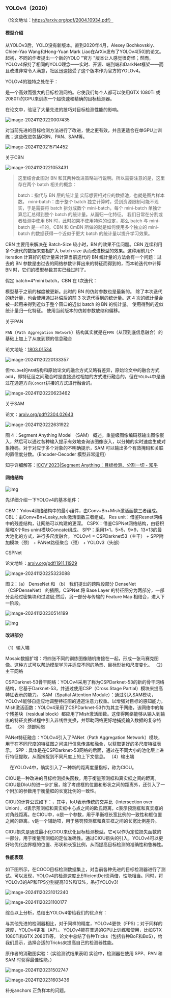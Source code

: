 ### YOLOv4（2020）

（论文地址：https://arxiv.org/pdf/2004.10934.pdf）

#### 模型介绍

从YOLOv3后，YOLO没有新版本。直到2020年4月，Alexey Bochkovskiy、Chien-Yao Wang和Hong-Yuan Mark Liao在ArXiv发布了YOLOv4[50]的论文。起初，不同的作者提出一个新的YOLO "官方 "版本让人感觉很奇怪；然而，YOLOv4保持了相同的YOLO理念——实时、开源、端到端和DarkNet框架——而且改进非常令人满意，社区迅速接受了这个版本作为官方的YOLOv4。

YOLOv4的独特之处在于：

是一个高效而强大的目标检测网络。它使我们每个人都可以使用GTX 1080Ti 或2080Ti的GPU来训练一个超快速和精确的目标检测器。

在论文中，验证了大量先进的技巧对目标检测性能的影响。

![image-20241120220007435](./assets/image-20241120220007435.png)

对当前先进的目标检测方法进行了改进，使之更有效，并且更适合在单GPU上训练；这些改进包括CBN、PAN、SAM等。

![image-20241120215714452](./assets/image-20241120215714452.png)



关于CBN

![image-20241120221053431](./assets/image-20241120221053431.png)



> 这里结合此图对 BN 和其两种改进策略进行说明。所以需要注意的是，这里存在两个 batch 相关的概念：
>
> batch：指代与 BN 层的统计量 实际想要相对应的数据池，也就是图片样本数。
> mini-batch：由于整个 batch 独立计算时，受到资源限制可能不现实，于是需要将 batch 拆分成数个 mini-batch，每个 mini-batch 单独计算后汇总得到整个 batch 的统计量。从而归一化特征。
> 我们日常在分割或者检测中使用 BN 时，此时如果不使用特殊的设定，那么 batch 与 mini-batch 是一样的。CBN 和 CmBN 所做的就是如何使用多个独立的 mini-batch 的数据获得一个近似于更大 batch 的统计量以提升学习效果。

CBN 主要用来解决在 Batch-Size 较小时，BN 的效果不佳问题。CBN 连续利用多个迭代的数据来变相扩大 batch size 从而改进模型的效果。这种用前几个 iteration 计算好的统计量来计算当前迭代的 BN 统计量的方法会有一个问题：过去的 BN 参数是由过去的网络参数计算出来的特征而得到的，而本轮迭代中计算 BN 时，它们的模型参数其实已经过时了。

假定 batch=4*mini batch，CBN 在 t次迭代：

模型基于之前的梯度被更新。此时的 BN 的仿射参数也是最新的。
除了本次迭代的统计量，也会使用通过补偿后的前 3 次迭代得到的统计量。这 4 次的统计量会被一起用来得到近似于整个窗口的近似 batch 的 BN 的统计量。
使用得到的近似统计量归一化特征。
使用当前版本的仿射参数放缩和偏移。

关于PAN

`PAN`（`Path Aggregation Network`）结构其实就是在`FPN`（从顶到底信息融合）的基础上加上了从底到顶的信息融合

论文地址：[1803.01534](https://arxiv.org/pdf/1803.01534)

![image-20241120220133357](./assets/image-20241120220133357.png)

但`YOLOv4`的`PAN`结构和原始论文的融合方式又略有差异，原始论文中的融合方式add，即特征层之间融合时是直接通过相加的方式进行融合的，但在`YOLOv4`中是通过在通道方向`Concat`拼接的方式进行融合的。

![image-20241120220623462](./assets/image-20241120220623462.png)

关于SAM

论文：[arxiv.org/pdf/2304.02643](https://arxiv.org/pdf/2304.02643)

![image-20241120222631922](./assets/image-20241120222631922.png)

图 4：Segment Anything Model （SAM） 概述。重量级图像编码器输出图像嵌入，然后可以通过各种输入提示有效地查询该图像嵌入，以分摊的实时速度生成对象掩码。对于对应于多个对象的不明确提示，SAM 可以输出多个有效掩码和关联的置信度分数。（Encoder-Decoder 模型非常适用）



知乎详细解答：[ICCV'2023|Segment Anything：目标检测、分割一切 - 知乎](https://zhuanlan.zhihu.com/p/686547490)



#### 网络结构

![img](https://i-blog.csdnimg.cn/blog_migrate/eafec99eb0de905468b96e3cbea8ca84.png#pic_center)

先详细介绍一下YOLOv4的基本组件：

CBM：Yolov4网络结构中的最小组件，由Conv+Bn+Mish激活函数三者组成。
CBL：由Conv+Bn+Leaky_relu激活函数三者组成。
Res unit：借鉴Resnet网络中的残差结构，让网络可以构建的更深。
CSPX：借鉴CSPNet网络结构，由卷积层和X个Res unint模块Concate组成。
SPP：采用1×1，5×5，9×9，13×13的最大池化的方式，进行多尺度融合。
YOLOv4 = CSPDarknet53（主干） + SPP附加模块（颈） + PANet路径聚合（颈） + YOLOv3（头部）



CSPNet

论文地址：[arxiv.org/pdf/1911.11929](https://arxiv.org/pdf/1911.11929)

![image-20241120225323088](./assets/image-20241120225323088.png)

图 2：（a） DenseNet 和 （b） 我们提出的跨阶段部分 DenseNet （CSPDenseNet） 的插图。CSPNet 将 Base Layer 的特征图分为两部分，一部分会经过密集块和过渡层;然后，另一部分与传输的 Feature Map 相结合，进入下一阶段。

![image-20241120230514199](./assets/image-20241120230514199.png)



![img](https://i-blog.csdnimg.cn/blog_migrate/8afbff12014b876a7353694dd8ff22f5.png#pic_center)



#### 改进部分

（1）输入端

Mosaic数据扩增：将四张不同的训练图像随机拼接在一起，形成一张马赛克图像。这种方式可以帮助模型学习并适应不同的场景、目标形状和尺度变化。
（2）主干网络

CSPDarknet-53骨干网络：YOLOv4采用了称为CSPDarknet-53的新的骨干网络结构，它基于Darknet-53，并通过使用CSP（Cross Stage Partial）模块来提高特征表示的能力。
SAM（Spatial Attention Module）：通过引入SAM模块，YOLOv4能够自适应地调整特征图的通道注意力权重。以增强对目标的感知能力。
Mish激活函数：YOLOv4采用了CSPDarknet-53作为其主干网络，该网络中的每个残差块（residual block）都应用了Mish激活函数。这使得网络能够从输入到输出的特征变换过程中引入非线性变换，并帮助网络更好地捕捉输入数据的复杂特性。
（3）颈部网络

PANet特征融合：YOLOv4引入了PANet（Path Aggregation Network）模块，用于在不同尺度的特征图之间进行信息传递和融合，以获取更好的多尺度特征表示。
SPP：具体是在CSPDarknet-53网络的后面，通过在不同大小的池化层上进行特征提取，从而捕捉到不同尺度上的上下文信息。
（4）输出端

 在YOLOv4中，确实引入了一种新的距离度量指标，称为CIOU。

CIOU是一种改进的目标检测损失函数，用于衡量预测框和真实框之间的距离。CIOU是DIoU的进一步扩展，除了考虑框的位置和形状之间的距离外，还引入了一个附加的参数用于衡量框的长宽比例的一致性。

CIOU的计算公式如下：，其中，IoU表示传统的交并比（Intersection over Union），d表示预测框和真实框中心点之间的欧氏距离，c表示预测框和真实框的对角线距离。在CIOU中，α是一个参数，用于平衡框长宽比例的一致性和框位置之间的距离。v是一个辅助项，用于惩罚预测框和真实框之间的长宽比例差异。

CIOU损失是通过最小化CIOU来优化目标检测模型。它可以作为定位损失函数的一部分，用于衡量预测框的定位准确性。通过CIOU损失的引入，YOLOv4可以更好地优化边界框的位置、形状和长宽比例，从而提高目标检测的准确性和鲁棒性。

#### 性能表现

如下图所示，在COCO目标检测数据集上，对当前各种先进的目标检测器进行了测试。可以发现，YOLOv4的检测速度比EfficientDet快两倍，性能相当。同时，将YOLOv3的AP和FPS分别提高10%和12%，吊打YOLOv3!

![image-20241120231012240](./assets/image-20241120231012240.png)

![image-20241120231100177](./assets/image-20241120231100177.png)

综合以上分析，总结出YOLOv4带给我们的优点有：

与其他先进的检测器相比，对于同样的精度，YOLOv4更快（FPS）；对于同样的速度，YOLOv4更准（AP）。
YOLOv4能在普通的GPU上训练和使用，比如GTX 1080Ti和GTX 2080Ti等。
论文中总结了各种Tricks（包括各种BoF和BoS），给我们启示，选择合适的Tricks来提高自己的检测器性能。



原作者的消融图实验：（实验测试结果表明  实验中，检测器在使用 SPP、PAN 和 SAM 时获得最佳性能。）



![image-20241120231502747](./assets/image-20241120231502747.png)

![image-20241120231603436](./assets/image-20241120231603436.png)



补充anchors 正负样本的问题。

